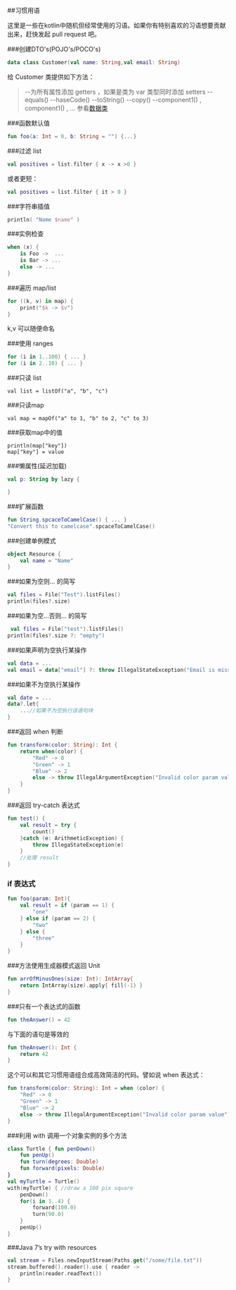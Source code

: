 ##习惯用语

这里是一些在kotlin中随机但经常使用的习语。如果你有特别喜欢的习语想要贡献出来，赶快发起 pull request 吧。

###创建DTO's(POJO's/POCO's)

```kotlin
data class Customer(val name: String,val email: String)
```

给 Customer 类提供如下方法：

>  --为所有属性添加 getters ，如果是类为 var 类型同时添加 setters
>  --equals()
>  --haseCode()
>  --toString()
>  --copy()
>  --component1() , component1() , ... 参看[数据类](../ClassesAndObjects/Data-Classes.md)

###函数默认值

```kotlin
fun foo(a: Int = 0, b: String = "") {...}
```

###过滤 list

```kotlin
val positives = list.filter { x -> x >0 }

```
或者更短：

```kotlin
val positives = list.filter { it > 0 }
```

###字符串插值

```kotlin
println( "Name $name" )
```

###实例检查

```kotlin
when (x) {
	is Foo ->  ...
	is Bar -> ...
	else -> ...
}
```

###遍历 map/list
```kotlin
for ((k, v) in map) {
	print("$k -> $v")
}
```
k,v 可以随便命名

###使用 ranges
```kotlin
for (i in 1..100) { ... }
for (i in 2..10) { ... }
```

###只读 list
```kotllin
val list = listOf("a", "b", "c")
```

###只读map

```kotllin
val map = mapOf("a" to 1, "b" to 2, "c" to 3)
```

###获取map中的值

```kotllin
println(map["key"])
map["key"] = value
```

###懒属性(延迟加载)

```kotlin
val p: String by lazy {

}
```

###扩展函数
```kotlin
fun String.spcaceToCamelCase() { ... }
"Convert this to camelcase".spcaceToCamelCase()
```

###创建单例模式
```kotlin
object Resource {
	val name = "Name"
}
```

###如果为空则... 的简写
```kotlin
val files = File("Test").listFiles()
println(files?.size)
```

###如果为空...否则... 的简写
```kotlin
 val files = File("test").listFiles()
println(files?.size ?: "empty")
```

###如果声明为空执行某操作
```kotlin
val data = ...
val email = data["email"] ?: throw IllegalStateException("Email is missing!")
```

###如果不为空执行某操作
```kotlin
val date = ...
data?.let{
	...//如果不为空执行该语句块
}
```

###返回 when 判断
```kotlin
fun transform(color: String): Int {
	return when(color) {
		"Red" -> 0
		"Green" -> 1
		"Blue" -> 2
		else -> throw IllegalArgumentException("Invalid color param value")
	}
}
```

###返回 try-catch 表达式

```kotlin
fun test() {
	val result = try {
		count()
	}catch (e: ArithmeticException) {
		throw IllegaStateException(e)
	}
	//处理 result
}
```
### if 表达式
```kotlin
fun foo(param: Int){
	val result = if (param == 1) {
		"one"
	} else if (param == 2) {
		"two"
	} else {
		"three"
	}
}
```

###方法使用生成器模式返回 Unit

```kotlin
fun arrOfMinusOnes(size: Int): IntArray{
	return IntArray(size).apply{ fill(-1) }
}
```

###只有一个表达式的函数
```kotlin
fun theAnswer() = 42
```
与下面的语句是等效的

```kotlin
fun theAnswer(): Int {
	return 42
}
```
这个可以和其它习惯用语组合成高效简洁的代码。譬如说 when 表达式：

```kotlin
fun transform(color: String): Int = when (color) {
	"Red" -> 0
	"Green" -> 1
	"Blue" -> 2
	else -> throw IllegalArgumentException("Invalid color param value")
}
```
###利用 with 调用一个对象实例的多个方法

```kotlin
class Turtle { fun penDown()
	fun penUp()
	fun turn(degrees: Double) 
	fun forward(pixels: Double)
}
val myTurtle = Turtle()
with(myTurtle) { //draw a 100 pix square
	penDown()
	for(i in 1..4) {
        forward(100.0)
		turn(90.0) 
	}
	penUp() 
}
```

###Java 7’s try with resources

```kotlin
val stream = Files.newInputStream(Paths.get("/some/file.txt"))
stream.buffered().reader().use { reader ->
	println(reader.readText()) 
}
```
